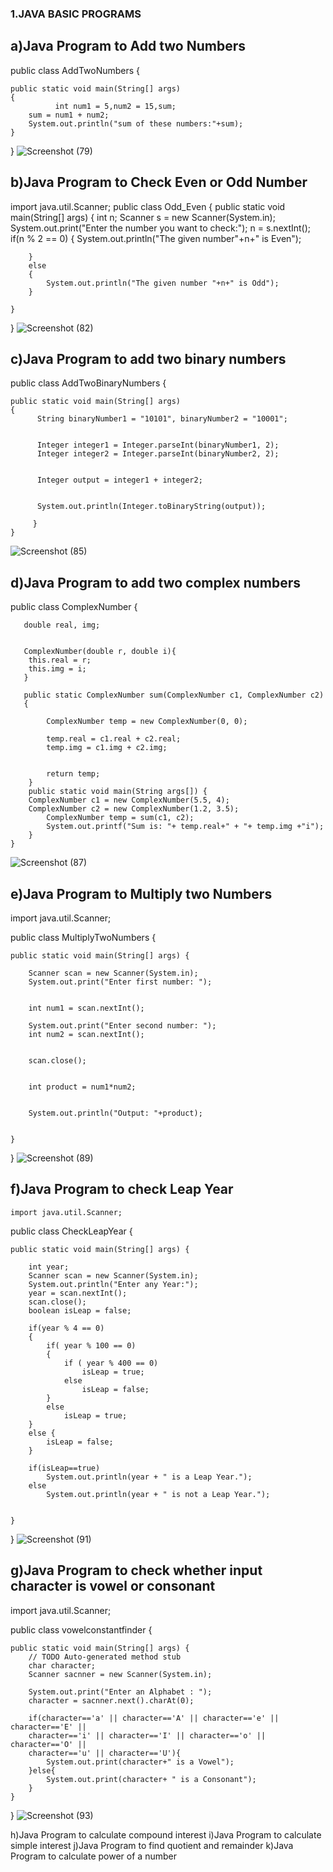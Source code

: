 ###  1.JAVA BASIC PROGRAMS
##   a)Java Program to Add two Numbers
  
 public class AddTwoNumbers {

	public static void main(String[] args)
	{
              int num1 = 5,num2 = 15,sum;
		sum = num1 + num2;
		System.out.println("sum of these numbers:"+sum);
	}
 }
![Screenshot (79)](https://user-images.githubusercontent.com/69143912/121499446-06069100-c9fb-11eb-8b2a-194699d3c2b7.png)


  ##  b)Java Program to Check Even or Odd Number

import java.util.Scanner;
public class Odd_Even
{
  public static void main(String[] args)
	{
		int n;
		Scanner s = new Scanner(System.in);
		System.out.print("Enter the number you want to check:");
        n = s.nextInt();
        if(n % 2 == 0)
        {
        	System.out.println("The given number"+n+" is Even");
        	
        }
        else
        {
        	System.out.println("The given number "+n+" is Odd");
        }
	
	}
	
}
![Screenshot (82)](https://user-images.githubusercontent.com/69143912/121501438-e1131d80-c9fc-11eb-8439-fade7c462620.png)


  ##  c)Java Program to add two binary numbers


  public class AddTwoBinaryNumbers 
{

	public static void main(String[] args)
	{
		  String binaryNumber1 = "10101", binaryNumber2 = "10001";

		   
		  Integer integer1 = Integer.parseInt(binaryNumber1, 2);
		  Integer integer2 = Integer.parseInt(binaryNumber2, 2);

		  
		  Integer output = integer1 + integer2;
		  
		  
		  System.out.println(Integer.toBinaryString(output));

		 }
	}
![Screenshot (85)](https://user-images.githubusercontent.com/69143912/121504428-a19a0080-c9ff-11eb-89b4-790c76ece12e.png)


##  d)Java Program to add two complex numbers


public class ComplexNumber {
	
	   double real, img;
		
	   
	   ComplexNumber(double r, double i){
		this.real = r;
		this.img = i;
	   }
		
	   public static ComplexNumber sum(ComplexNumber c1, ComplexNumber c2)
	   {
		
	        ComplexNumber temp = new ComplexNumber(0, 0);

	        temp.real = c1.real + c2.real;
	        temp.img = c1.img + c2.img;
	        
	        
	        return temp;
	    }
	    public static void main(String args[]) {
		ComplexNumber c1 = new ComplexNumber(5.5, 4);
		ComplexNumber c2 = new ComplexNumber(1.2, 3.5);
	        ComplexNumber temp = sum(c1, c2);
	        System.out.printf("Sum is: "+ temp.real+" + "+ temp.img +"i");
	    }
	}

![Screenshot (87)](https://user-images.githubusercontent.com/69143912/121505817-c773d500-ca00-11eb-8865-5e0834af7a57.png)

 ## e)Java Program to Multiply two Numbers
 import java.util.Scanner;


public class MultiplyTwoNumbers {

	public static void main(String[] args) {
		
        Scanner scan = new Scanner(System.in);
        System.out.print("Enter first number: ");

        
        int num1 = scan.nextInt();
        
        System.out.print("Enter second number: ");
        int num2 = scan.nextInt();

        
        scan.close();
        
        
        int product = num1*num2;
        
        
        System.out.println("Output: "+product);


	}

}
![Screenshot (89)](https://user-images.githubusercontent.com/69143912/121506520-6ac4ea00-ca01-11eb-910f-6c70e7f44ffb.png)


  ## f)Java Program to check Leap Year
    
    import java.util.Scanner;

public class CheckLeapYear {

	public static void main(String[] args) {
		
		int year;
    	Scanner scan = new Scanner(System.in);
    	System.out.println("Enter any Year:");
    	year = scan.nextInt();
    	scan.close();
        boolean isLeap = false;

        if(year % 4 == 0)
        {
            if( year % 100 == 0)
            {
                if ( year % 400 == 0)
                    isLeap = true;
                else
                    isLeap = false;
            }
            else
                isLeap = true;
        }
        else {
            isLeap = false;
        }

        if(isLeap==true)
            System.out.println(year + " is a Leap Year.");
        else
            System.out.println(year + " is not a Leap Year.");


	}

}
![Screenshot (91)](https://user-images.githubusercontent.com/69143912/121507062-ed4da980-ca01-11eb-9f3a-74cf8b6e3a45.png)

##  g)Java Program to check whether input character is vowel or consonant

import java.util.Scanner;

public class vowelconstantfinder {

	public static void main(String[] args) {
		// TODO Auto-generated method stub
		char character;
        Scanner sacnner = new Scanner(System.in);
 
        System.out.print("Enter an Alphabet : ");
        character = sacnner.next().charAt(0);
 
        if(character=='a' || character=='A' || character=='e' || character=='E' ||
        character=='i' || character=='I' || character=='o' || character=='O' ||
        character=='u' || character=='U'){
            System.out.print(character+" is a Vowel");
        }else{
            System.out.print(character+ " is a Consonant");
        }
	}

}
![Screenshot (93)](https://user-images.githubusercontent.com/69143912/121507613-6b11b500-ca02-11eb-954e-360387b8867c.png)



h)Java Program to calculate compound interest
i)Java Program to calculate simple interest
j)Java Program to find quotient and remainder
k)Java Program to calculate power of a number




